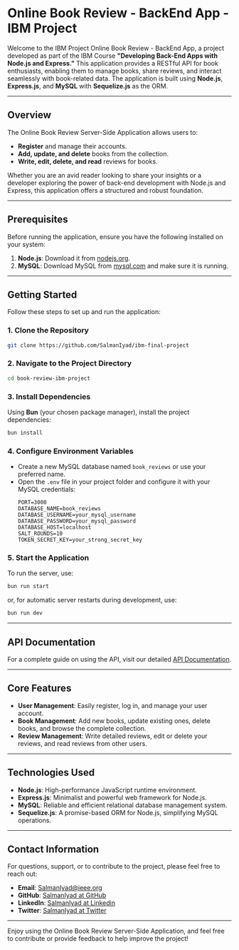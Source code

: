# Online Book Review - BackEnd App - IBM Project

Welcome to the IBM Project Online Book Review - BackEnd App, a project developed as part of the IBM Course **"Developing Back-End Apps with Node.js and Express."** This application provides a RESTful API for book enthusiasts, enabling them to manage books, share reviews, and interact seamlessly with book-related data. The application is built using **Node.js**, **Express.js**, and **MySQL** with **Sequelize.js** as the ORM.

---

## Overview

The Online Book Review Server-Side Application allows users to:
- **Register** and manage their accounts.
- **Add, update, and delete** books from the collection.
- **Write, edit, delete, and read** reviews for books.

Whether you are an avid reader looking to share your insights or a developer exploring the power of back-end development with Node.js and Express, this application offers a structured and robust foundation.

---

## Prerequisites

Before running the application, ensure you have the following installed on your system:
1. **Node.js**: Download it from [nodejs.org](https://nodejs.org/).
2. **MySQL**: Download MySQL from [mysql.com](https://www.mysql.com/) and make sure it is running.

---

## Getting Started

Follow these steps to set up and run the application:

### 1. Clone the Repository
   ```bash
   git clone https://github.com/SalmanIyad/ibm-final-project
   ```
   
### 2. Navigate to the Project Directory
   ```bash
   cd book-review-ibm-project
   ```
   
### 3. Install Dependencies
   Using **Bun** (your chosen package manager), install the project dependencies:
   ```bash
   bun install
   ```

### 4. Configure Environment Variables
   - Create a new MySQL database named `book_reviews` or use your preferred name.
   - Open the `.env` file in your project folder and configure it with your MySQL credentials:
     ```env
     PORT=3000
     DATABASE_NAME=book_reviews
     DATABASE_USERNAME=your_mysql_username
     DATABASE_PASSWORD=your_mysql_password
     DATABASE_HOST=localhost
     SALT_ROUNDS=10
     TOKEN_SECRET_KEY=your_strong_secret_key
     ```
   
### 5. Start the Application
   To run the server, use:
   ```bash
   bun run start
   ```
   or, for automatic server restarts during development, use:
   ```bash
   bun run dev
   ```

---

## API Documentation

For a complete guide on using the API, visit our detailed [API Documentation](https://documenter.getpostman.com/).

---

## Core Features

- **User Management**: Easily register, log in, and manage your user account.
- **Book Management**: Add new books, update existing ones, delete books, and browse the complete collection.
- **Review Management**: Write detailed reviews, edit or delete your reviews, and read reviews from other users.

---

## Technologies Used

- **Node.js**: High-performance JavaScript runtime environment.
- **Express.js**: Minimalist and powerful web framework for Node.js.
- **MySQL**: Reliable and efficient relational database management system.
- **Sequelize.js**: A promise-based ORM for Node.js, simplifying MySQL operations.

---

## Contact Information

For questions, support, or to contribute to the project, please feel free to reach out:

- **Email**: [SalmanIyad@ieee.org](mailto:SalmanIyad@ieee.org)
- **GitHub**: [SalmanIyad at GitHub](https://github.com/SalmanIyad)
- **LinkedIn**: [SalmanIyad at Linkedin](https://www.linkedin.com/in/SalmanIyad)
- **Twitter**: [SalmanIyad at Twitter](https://www.twitter.com/EngSalmanIyad)

---

Enjoy using the Online Book Review Server-Side Application, and feel free to contribute or provide feedback to help improve the project!


